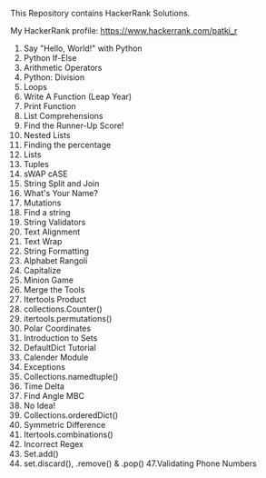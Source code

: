 This Repository contains HackerRank Solutions.

My HackerRank profile: https://www.hackerrank.com/patki_r

01. Say "Hello, World!" with Python
02. Python If-Else
03. Arithmetic Operators
04. Python: Division
05. Loops
06. Write A Function (Leap Year)
07. Print Function
08. List Comprehensions
09. Find the Runner-Up Score!
10. Nested Lists
11. Finding the percentage
12. Lists
13. Tuples
14. sWAP cASE
15. String Split and Join
16. What's Your Name?
17. Mutations
18. Find a string
19. String Validators
20. Text Alignment
21. Text Wrap
22. String Formatting
23. Alphabet Rangoli
24. Capitalize
25. Minion Game
26. Merge the Tools
27. Itertools Product
28. collections.Counter()
29. itertools.permutations()
30. Polar Coordinates
31. Introduction to Sets
32. DefaultDict Tutorial
33. Calender Module
34. Exceptions
35. Collections.namedtuple()
36. Time Delta
37. Find Angle MBC
38. No Idea!
39. Collections.orderedDict()
40. Symmetric Difference
41. Itertools.combinations()
42. Incorrect Regex
43. Set.add()
46. set.discard(), .remove() & .pop()
47.Validating Phone Numbers

